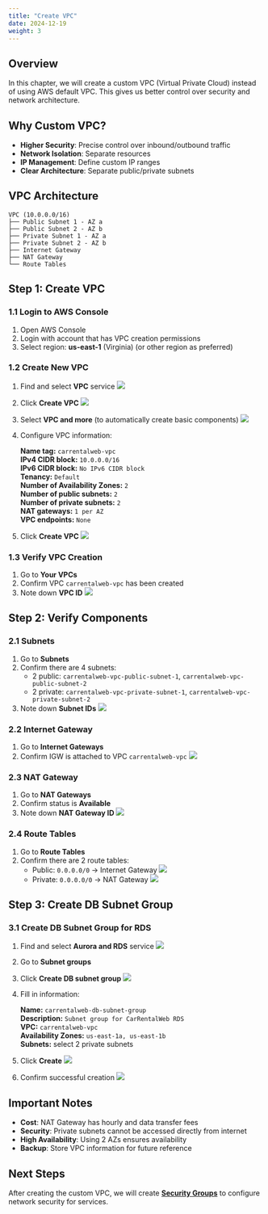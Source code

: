 ```yaml
---
title: "Create VPC"
date: 2024-12-19
weight: 3
---
```


## Overview

In this chapter, we will create a custom VPC (Virtual Private Cloud) instead of using AWS default VPC. This gives us better control over security and network architecture.

## Why Custom VPC?

- **Higher Security**: Precise control over inbound/outbound traffic
- **Network Isolation**: Separate resources
- **IP Management**: Define custom IP ranges
- **Clear Architecture**: Separate public/private subnets

## VPC Architecture

```
VPC (10.0.0.0/16)
├── Public Subnet 1 - AZ a
├── Public Subnet 2 - AZ b
├── Private Subnet 1 - AZ a
├── Private Subnet 2 - AZ b
├── Internet Gateway
├── NAT Gateway
└── Route Tables
```

## Step 1: Create VPC

### 1.1 Login to AWS Console
1. Open AWS Console
2. Login with account that has VPC creation permissions
3. Select region: **us-east-1** (Virginia) (or other region as preferred)

### 1.2 Create New VPC
1. Find and select **VPC** service
![](/images/003/01.png)
2. Click **Create VPC**
![](/images/003/02.png)
3. Select **VPC and more** (to automatically create basic components)
![](/images/003/03.png)
4. Configure VPC information:

    **Name tag:** `carrentalweb-vpc`  
    **IPv4 CIDR block:** `10.0.0.0/16`  
    **IPv6 CIDR block:** `No IPv6 CIDR block`  
    **Tenancy:** `Default`  
    **Number of Availability Zones:** `2`  
    **Number of public subnets:** `2`  
    **Number of private subnets:** `2`  
    **NAT gateways:** `1 per AZ`  
    **VPC endpoints:** `None`

5. Click **Create VPC**
![](/images/003/04.png)

### 1.3 Verify VPC Creation
1. Go to **Your VPCs**
2. Confirm VPC `carrentalweb-vpc` has been created
3. Note down **VPC ID**
![](/images/003/05.png)

## Step 2: Verify Components

### 2.1 Subnets
1. Go to **Subnets**
2. Confirm there are 4 subnets:
   - 2 public: `carrentalweb-vpc-public-subnet-1`, `carrentalweb-vpc-public-subnet-2`
   - 2 private: `carrentalweb-vpc-private-subnet-1`, `carrentalweb-vpc-private-subnet-2`
3. Note down **Subnet IDs**
![](/images/003/06.png)

### 2.2 Internet Gateway
1. Go to **Internet Gateways**
2. Confirm IGW is attached to VPC `carrentalweb-vpc`
![](/images/003/07.png)

### 2.3 NAT Gateway
1. Go to **NAT Gateways**
2. Confirm status is **Available**
3. Note down **NAT Gateway ID**
![](/images/003/08.png)

### 2.4 Route Tables
1. Go to **Route Tables**
2. Confirm there are 2 route tables:
   - Public: `0.0.0.0/0` → Internet Gateway
   ![](/images/003/09.png)
   - Private: `0.0.0.0/0` → NAT Gateway
   ![](/images/003/10.png)

## Step 3: Create DB Subnet Group

### 3.1 Create DB Subnet Group for RDS
1. Find and select **Aurora and RDS** service
![](/images/003/11.png)
2. Go to **Subnet groups**
3. Click **Create DB subnet group**
![](/images/003/12.png)
4. Fill in information:

    **Name:** `carrentalweb-db-subnet-group`  
    **Description:** `Subnet group for CarRentalWeb RDS`  
    **VPC:** `carrentalweb-vpc`  
    **Availability Zones:** `us-east-1a, us-east-1b`  
    **Subnets:** select 2 private subnets

5. Click **Create**
![](/images/003/13.png)
6. Confirm successful creation
![](/images/003/14.png)

## Important Notes

- **Cost**: NAT Gateway has hourly and data transfer fees
- **Security**: Private subnets cannot be accessed directly from internet
- **High Availability**: Using 2 AZs ensures availability
- **Backup**: Store VPC information for future reference

## Next Steps

After creating the custom VPC, we will create **[Security Groups](../4-Tao-Security-Groups/)** to configure network security for services. 